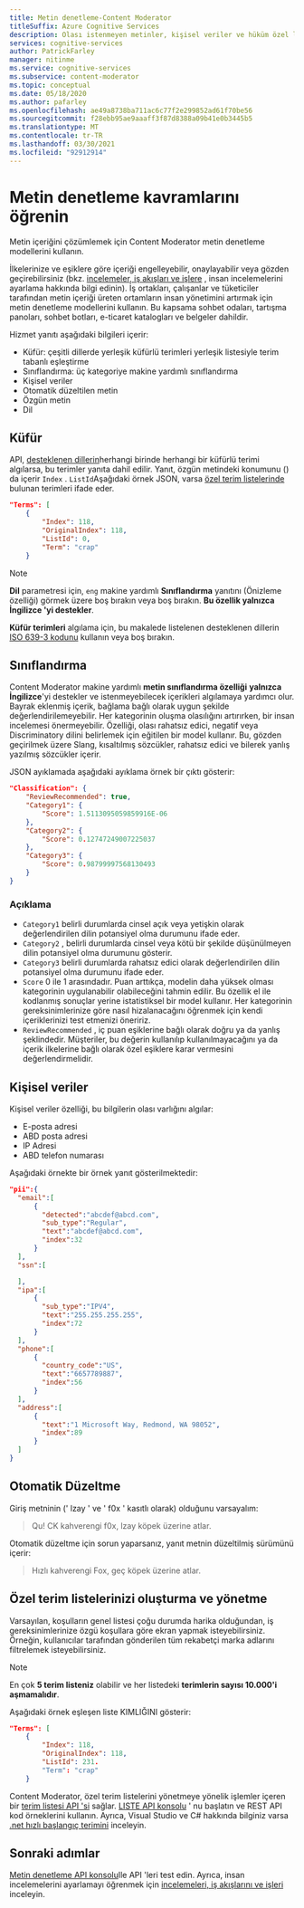 ```yaml
---
title: Metin denetleme-Content Moderator
titleSuffix: Azure Cognitive Services
description: Olası istenmeyen metinler, kişisel veriler ve hüküm özel listeleri için metin denetlemeyi kullanın.
services: cognitive-services
author: PatrickFarley
manager: nitinme
ms.service: cognitive-services
ms.subservice: content-moderator
ms.topic: conceptual
ms.date: 05/18/2020
ms.author: pafarley
ms.openlocfilehash: ae49a8738ba711ac6c77f2e299852ad61f70be56
ms.sourcegitcommit: f28ebb95ae9aaaff3f87d8388a09b41e0b3445b5
ms.translationtype: MT
ms.contentlocale: tr-TR
ms.lasthandoff: 03/30/2021
ms.locfileid: "92912914"
---
```

# <a name="learn-text-moderation-concepts"></a>Metin denetleme kavramlarını öğrenin

Metin içeriğini çözümlemek için Content Moderator metin denetleme modellerini kullanın.

İlkelerinize ve eşiklere göre içeriği engelleyebilir, onaylayabilir veya gözden geçirebilirsiniz (bkz. [incelemeler, iş akışları ve işlere](./review-api.md) , insan incelemelerini ayarlama hakkında bilgi edinin). İş ortakları, çalışanlar ve tüketiciler tarafından metin içeriği üreten ortamların insan yönetimini artırmak için metin denetleme modellerini kullanın. Bu kapsama sohbet odaları, tartışma panoları, sohbet botları, e-ticaret katalogları ve belgeler dahildir.

Hizmet yanıtı aşağıdaki bilgileri içerir:

- Küfür: çeşitli dillerde yerleşik küfürlü terimleri yerleşik listesiyle terim tabanlı eşleştirme
- Sınıflandırma: üç kategoriye makine yardımlı sınıflandırma
- Kişisel veriler
- Otomatik düzeltilen metin
- Özgün metin
- Dil

## <a name="profanity"></a>Küfür

API, [desteklenen dillerin](./language-support.md)herhangi birinde herhangi bir küfürlü terimi algılarsa, bu terimler yanıta dahil edilir. Yanıt, özgün metindeki konumunu () da içerir `Index` . `ListId`Aşağıdaki örnek JSON, varsa [özel terim listelerinde](try-terms-list-api.md) bulunan terimleri ifade eder.

```json
"Terms": [
    {
        "Index": 118,
        "OriginalIndex": 118,
        "ListId": 0,
        "Term": "crap"
    }
```

> [!NOTE]
> **Dil** parametresi için, `eng` makine yardımlı **Sınıflandırma** yanıtını (Önizleme özelliği) görmek üzere boş bırakın veya boş bırakın. **Bu özellik yalnızca İngilizce 'yi destekler**.
>
> **Küfür terimleri** algılama için, bu makalede listelenen desteklenen dillerin [ISO 639-3 kodunu](http://www-01.sil.org/iso639-3/codes.asp) kullanın veya boş bırakın.

## <a name="classification"></a>Sınıflandırma

Content Moderator makine yardımlı **metin sınıflandırma özelliği** **yalnızca İngilizce**'yi destekler ve istenmeyebilecek içerikleri algılamaya yardımcı olur. Bayrak eklenmiş içerik, bağlama bağlı olarak uygun şekilde değerlendirilemeyebilir. Her kategorinin oluşma olasılığını artırırken, bir insan incelemesi önermeyebilir. Özelliği, olası rahatsız edici, negatif veya Discriminatory dilini belirlemek için eğitilen bir model kullanır. Bu, gözden geçirilmek üzere Slang, kısaltılmış sözcükler, rahatsız edici ve bilerek yanlış yazılmış sözcükler içerir. 

JSON ayıklamada aşağıdaki ayıklama örnek bir çıktı gösterir:

```json
"Classification": {
    "ReviewRecommended": true,
    "Category1": {
        "Score": 1.5113095059859916E-06
    },
    "Category2": {
        "Score": 0.12747249007225037
    },
    "Category3": {
        "Score": 0.98799997568130493
    }
}
```

### <a name="explanation"></a>Açıklama

- `Category1` belirli durumlarda cinsel açık veya yetişkin olarak değerlendirilen dilin potansiyel olma durumunu ifade eder.
- `Category2` , belirli durumlarda cinsel veya kötü bir şekilde düşünülmeyen dilin potansiyel olma durumunu gösterir.
- `Category3` belirli durumlarda rahatsız edici olarak değerlendirilen dilin potansiyel olma durumunu ifade eder.
- `Score` 0 ile 1 arasındadır. Puan arttıkça, modelin daha yüksek olması kategorinin uygulanabilir olabileceğini tahmin edilir. Bu özellik el ile kodlanmış sonuçlar yerine istatistiksel bir model kullanır. Her kategorinin gereksinimlerinize göre nasıl hizalanacağını öğrenmek için kendi içeriklerinizi test etmenizi öneririz.
- `ReviewRecommended` , iç puan eşiklerine bağlı olarak doğru ya da yanlış şeklindedir. Müşteriler, bu değerin kullanılıp kullanılmayacağını ya da içerik ilkelerine bağlı olarak özel eşiklere karar vermesini değerlendirmelidir.

## <a name="personal-data"></a>Kişisel veriler

Kişisel veriler özelliği, bu bilgilerin olası varlığını algılar:

- E-posta adresi
- ABD posta adresi
- IP Adresi
- ABD telefon numarası

Aşağıdaki örnekte bir örnek yanıt gösterilmektedir:

```json
"pii":{
  "email":[
      {
        "detected":"abcdef@abcd.com",
        "sub_type":"Regular",
        "text":"abcdef@abcd.com",
        "index":32
      }
  ],
  "ssn":[

  ],
  "ipa":[
      {
        "sub_type":"IPV4",
        "text":"255.255.255.255",
        "index":72
      }
  ],
  "phone":[
      {
        "country_code":"US",
        "text":"6657789887",
        "index":56
      }
  ],
  "address":[
      {
        "text":"1 Microsoft Way, Redmond, WA 98052",
        "index":89
      }
  ]
}
```

## <a name="auto-correction"></a>Otomatik Düzeltme

Giriş metninin (' lzay ' ve ' f0x ' kasıtlı olarak) olduğunu varsayalım:

> Qu! CK kahverengi f0x, lzay köpek üzerine atlar.

Otomatik düzeltme için sorun yaparsanız, yanıt metnin düzeltilmiş sürümünü içerir:

> Hızlı kahverengi Fox, geç köpek üzerine atlar.

## <a name="creating-and-managing-your-custom-lists-of-terms"></a>Özel terim listelerinizi oluşturma ve yönetme

Varsayılan, koşulların genel listesi çoğu durumda harika olduğundan, iş gereksinimlerinize özgü koşullara göre ekran yapmak isteyebilirsiniz. Örneğin, kullanıcılar tarafından gönderilen tüm rekabetçi marka adlarını filtrelemek isteyebilirsiniz.

> [!NOTE]
> En çok **5 terim listeniz** olabilir ve her listedeki **terimlerin sayısı 10.000'i aşmamalıdır**.
>

Aşağıdaki örnek eşleşen liste KIMLIĞINI gösterir:

```json
"Terms": [
    {
        "Index": 118,
        "OriginalIndex": 118,
        "ListId": 231.
        "Term": "crap"
    }
```

Content Moderator, özel terim listelerini yönetmeye yönelik işlemler içeren bir [terim listesi API 'si](https://westus.dev.cognitive.microsoft.com/docs/services/57cf755e3f9b070c105bd2c2/operations/57cf755e3f9b070868a1f67f) sağlar. [LISTE API konsolu](try-terms-list-api.md) ' nu başlatın ve REST API kod örneklerini kullanın. Ayrıca, Visual Studio ve C# hakkında bilginiz varsa [.net hızlı başlangıç terimini](term-lists-quickstart-dotnet.md) inceleyin.

## <a name="next-steps"></a>Sonraki adımlar

[Metin denetleme API konsolu](try-text-api.md)Ile API 'leri test edin. Ayrıca, insan incelemelerini ayarlamayı öğrenmek için [incelemeleri, iş akışlarını ve işleri](./review-api.md) inceleyin.